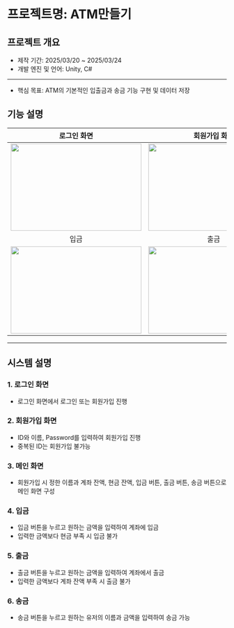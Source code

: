 # 프로젝트명: ATM만들기
## 프로젝트 개요
- 제작 기간: 2025/03/20 ~ 2025/03/24
- 개발 엔진 및 언어: Unity, C#
---
- 핵심 목표: ATM의 기본적인 입출금과 송금 기능 구현 및 데이터 저장

## 기능 설명
|로그인 화면|회원가입 화면|메인 화면|
|:-------:|:----:|:----:|
|<image src = https://github.com/user-attachments/assets/4bde3a76-04c2-4f1c-ae06-161b5cd51dbe width = "300" height = "200">|<image src = https://github.com/user-attachments/assets/03414da6-8224-4d3a-934e-7d6ed1a5b12b width = "300" height = "200">|<image src = https://github.com/user-attachments/assets/5b0d7622-af61-4701-a624-22b693cca849 width = "400" height = "200">
|입금|출금|송금|
|<image src = https://github.com/user-attachments/assets/e24dd9a7-7d90-43d4-aec0-8cc33e1d2f65 width = "300" height = "200">|<image src = https://github.com/user-attachments/assets/7e08c442-de5e-450b-b80f-eb130bec3fb1 width = "300" height = "200">|<image src = https://github.com/user-attachments/assets/fbdb8498-7716-4f8d-8246-95fb5c5087aa width = "300" height = "200">|

---

## 시스템 설명
### 1. 로그인 화면
- 로그인 화면에서 로그인 또는 회원가입 진행
### 2. 회원가입 화면
- ID와 이름, Password를 입력하여 회원가입 진행
- 중복된 ID는 회원가입 불가능
### 3. 메인 화면
- 회원가입 시 정한 이름과 계좌 잔액, 현금 잔액, 입금 버튼, 출금 버튼, 송금 버튼으로 메인 화면 구성
### 4. 입금
- 입금 버튼을 누르고 원하는 금액을 입력하여 계좌에 입금
- 입력한 금액보다 현금 부족 시 입금 불가
### 5. 출금 
- 출금 버튼을 누르고 원하는 금액을 입력하여 계좌에서 출금
- 입력한 금액보다 계좌 잔액 부족 시 출금 불가
### 6. 송금
- 송금 버튼을 누르고 원하는 유저의 이름과 금액을 입력하여 송금 가능
